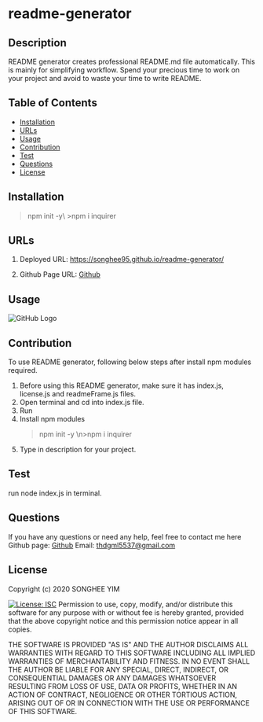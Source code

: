 # readme-generator

## Description
README generator creates professional README.md file automatically. This is mainly for simplifying workflow. Spend your precious time to work on your project and avoid to waste your time to write README. 

## Table of Contents
* [Installation](#installation)
* [URLs](#URLs)
* [Usage](#usage)
* [Contribution](#contribution)
* [Test](#test)
* [Questions](#questions)
* [License](#license)

## Installation
>npm init -y\ >npm i inquirer


## URLs
1. Deployed URL: 
https://songhee95.github.io/readme-generator/

2. Github Page URL: 
[Github](https://github.com/songhee95/readme-generator/)


## Usage
![GitHub Logo]()


## Contribution
To use README generator, following below steps after install npm modules required.

1. Before using this README generator, make sure it has index.js, license.js and readmeFrame.js files. 
2. Open terminal and cd into index.js file. 
3. Run 
3. Install npm modules 
    >npm init -y \n>npm i inquirer
4. Type in description for your project.


## Test
run node index.js in terminal. 


## Questions
If you have any questions or need any help, feel free to contact me here
Github page: [Github](https://github.com/songhee95/)
Email: thdgml5537@gmail.com


## License
Copyright (c) 2020 SONGHEE YIM


[![License: ISC](https://img.shields.io/badge/License-ISC-blue.svg)](https://opensource.org/licenses/ISC)
Permission to use, copy, modify, and/or distribute this software for any
purpose with or without fee is hereby granted, provided that the above
copyright notice and this permission notice appear in all copies.

THE SOFTWARE IS PROVIDED "AS IS" AND THE AUTHOR DISCLAIMS ALL WARRANTIES
WITH REGARD TO THIS SOFTWARE INCLUDING ALL IMPLIED WARRANTIES OF
MERCHANTABILITY AND FITNESS. IN NO EVENT SHALL THE AUTHOR BE LIABLE FOR
ANY SPECIAL, DIRECT, INDIRECT, OR CONSEQUENTIAL DAMAGES OR ANY DAMAGES
WHATSOEVER RESULTING FROM LOSS OF USE, DATA OR PROFITS, WHETHER IN AN
ACTION OF CONTRACT, NEGLIGENCE OR OTHER TORTIOUS ACTION, ARISING OUT OF
OR IN CONNECTION WITH THE USE OR PERFORMANCE OF THIS SOFTWARE.
